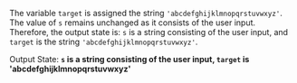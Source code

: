The variable `target` is assigned the string `'abcdefghijklmnopqrstuvwxyz'`. The value of `s` remains unchanged as it consists of the user input. Therefore, the output state is: `s` is a string consisting of the user input, and `target` is the string `'abcdefghijklmnopqrstuvwxyz'`.

Output State: **`s` is a string consisting of the user input, `target` is 'abcdefghijklmnopqrstuvwxyz'**